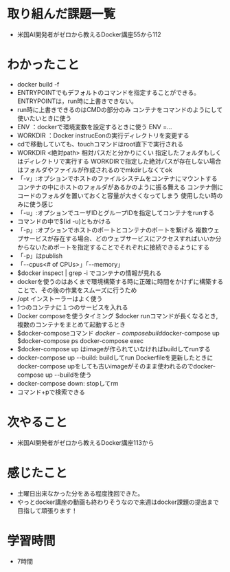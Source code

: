 # 取り組んだ課題一覧
- 米国AI開発者がゼロから教えるDocker講座55から112

# わかったこと
- docker build -f <dockerfilename> <build context>
- ENTRYPOINTでもデフォルトのコマンドを指定することができる。ENTRYPOINTは，run時に上書きできない。
- run時に上書きできるのはCMDの部分のみ  コンテナをコマンドのようにして使いたいときに使う
- ENV ：dockerで環境変数を設定するときに使う  ENV <key>=<value>...
- WORKDIR ：Docker instrucEonの実⾏ディレクトリを変更する
- cdで移動していても、touchコマンドはroot直下で実行される
- WORKDIR <絶対path> 相対パスだと分かりにくい 指定したフォルダもしくはディレクトリで実行する  WORKDIRで指定した絶対パスが存在しない場合はフォルダやファイルが作成されるのでmkdirしなくてok
- 「-v」<host>:<container>オプションでホストのファイルシステムをコンテナにマウントする  コンテナの中にホストのフォルダがあるかのように振る舞える  コンテナ側にコードのフォルダを置いておくと容量が大きくなってしまう  使用したい時のみに使う感じ
- 「-u」<host>:<container>オプションでユーザIDとグループIDを指定してコンテナをrunする  
- コマンドの中で$(id -u)ともかける
- 「-p」<host>:<container>オプションでホストのポートとコンテナのポートを繋げる  複数ウェブサービスが存在する場合、どのウェブサービスにアクセスすればいいか分からないためポートを指定することでそれぞれに接続できるようにする
- 「-p」はpublish
- 「--cpus<# of CPUs>」「--memory<byte>」
- $docker inspect <container> | grep -i <something>でコンテナの情報が見れる
- dockerを使うのはあくまで環境構築する時に正確に時間をかけずに構築することで、その後の作業をスムーズに行うため
- /opt インストーラーはよく使う
- 1つのコンテナに１つのサービスを入れる
- Docker composeを使うタイミング  $docker runコマンドが⻑くなるとき,複数のコンテナをまとめて起動するとき
- $docker-composeコマンド  $docker-compose build$docker-compose up  $docker-compose ps  docker-compose exec <service> <command>
- $docker-compose up はimageが作られていなければbuildしてrunする
- docker-compose up --build: buildしてrun  Dockerfileを更新したときにdocker-compose upをしても古いimageがそのまま使われるのでdocker-compose up --buildを使う
- docker-compose down: stopしてrm
- コマンド+pで検索できる

# 次やること
- 米国AI開発者がゼロから教えるDocker講座113から

# 感じたこと
- 土曜日出来なかった分をある程度挽回できた。
- やっとdocker講座の動画も終わりそうなので来週はdocker課題の提出まで目指して頑張ります！

# 学習時間
- 7時間
